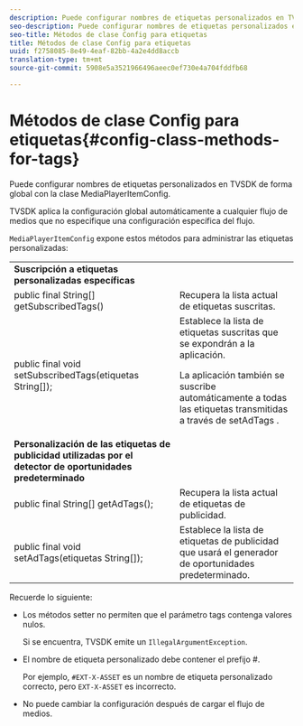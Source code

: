 ```yaml
---
description: Puede configurar nombres de etiquetas personalizados en TVSDK de forma global con la clase MediaPlayerItemConfig.
seo-description: Puede configurar nombres de etiquetas personalizados en TVSDK de forma global con la clase MediaPlayerItemConfig.
seo-title: Métodos de clase Config para etiquetas
title: Métodos de clase Config para etiquetas
uuid: f2758085-8e49-4eaf-82bb-4a2e4dd8accb
translation-type: tm+mt
source-git-commit: 5908e5a3521966496aeec0ef730e4a704fddfb68

---
```



# Métodos de clase Config para etiquetas{#config-class-methods-for-tags}

Puede configurar nombres de etiquetas personalizados en TVSDK de forma global con la clase MediaPlayerItemConfig.

TVSDK aplica la configuración global automáticamente a cualquier flujo de medios que no especifique una configuración específica del flujo.

`MediaPlayerItemConfig` expone estos métodos para administrar las etiquetas personalizadas:

<table id="table_B37A6C75270D47BC99258F2884AD6905"> 
 <tbody> 
  <tr> 
   <td colname="col1"> <b>Suscripción a etiquetas personalizadas específicas</b> </td> 
   <td colname="col2"> </td> 
  </tr> 
  <tr> 
   <td colname="col1"> <span class="codeph"> public final String[] getSubscribedTags() </span> </td> 
   <td colname="col2"> Recupera la lista actual de etiquetas suscritas. </td> 
  </tr> 
  <tr> 
   <td colname="col1"> <span class="codeph"> public final void setSubscribedTags(etiquetas String[]); </span> </td> 
   <td colname="col2"> Establece la lista de etiquetas suscritas que se expondrán a la aplicación. <p>La aplicación también se suscribe automáticamente a todas las etiquetas transmitidas a través de <span class="codeph"> setAdTags </span>. </p> </td> 
  </tr> 
  <tr> 
   <td colname="col1"> <b>Personalización de las etiquetas de publicidad utilizadas por el detector de oportunidades predeterminado</b> </td> 
   <td colname="col2"> </td> 
  </tr> 
  <tr> 
   <td colname="col1"> <span class="codeph"> public final String[] getAdTags(); </span> </td> 
   <td colname="col2"> Recupera la lista actual de etiquetas de publicidad. </td> 
  </tr> 
  <tr> 
   <td colname="col1"> <span class="codeph"> public final void setAdTags(etiquetas String[]); </span> </td> 
   <td colname="col2"> Establece la lista de etiquetas de publicidad que usará el generador de oportunidades predeterminado. </td> 
  </tr> 
 </tbody> 
</table>

Recuerde lo siguiente:

* Los métodos setter no permiten que el parámetro tags contenga valores nulos.

   Si se encuentra, TVSDK emite un `IllegalArgumentException`.
* El nombre de etiqueta personalizado debe contener el prefijo #.

   Por ejemplo, `#EXT-X-ASSET` es un nombre de etiqueta personalizado correcto, pero `EXT-X-ASSET` es incorrecto.
* No puede cambiar la configuración después de cargar el flujo de medios.

